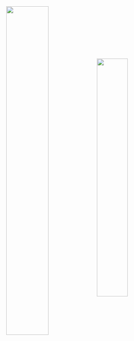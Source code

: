 <div  align="center" style="margin-bottom:100px">
<img width=47% align="center"  src="https://github-readme-streak-stats.herokuapp.com?user=AnaCarolinaFer&theme=radical&mode=weekly" />
<img width=40% align="center" src="https://github-readme-stats-git-main-rafaelalexandrino.vercel.app/api/top-langs/?username=AnaCarolinaFer&show_icons=true&theme=radical&layout=compact" />
 </div>
